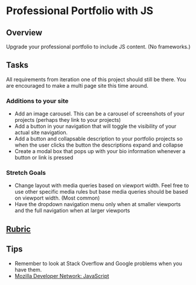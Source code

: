 # Professional Portfolio with JS

## Overview

Upgrade your professional portfolio to include JS content. (No frameworks.)

## Tasks

All requirements from iteration one of this project should still be there. You are encouraged to make a multi page site this time around.

### Additions to your site

* Add an image carousel. This can be a carousel of screenshots of your projects (perhaps they link to your projects)
* Add a button in your navigation that will toggle the visibility of your actual site navigation.
* Add a button and collapsable description to your portfolio projects so when the user clicks the button the descriptions expand and collapse
* Create a modal box that pops up with your bio information whenever a button or link is pressed

### Stretch Goals

* Change layout with media queries based on viewport width. Feel free to use other specific media rules but base media queries should be based on viewport width. (Most common)
* Have the dropdown navigation menu only when at smaller viewports and the full navigation when at larger viewports

## [Rubric](https://wecancodeit.github.io/java-exercises/js-professional-portfolio/rubric.html)

## Tips

* Remember to look at Stack Overflow and Google problems when you have them.
* [Mozilla Developer Network: JavaScript](https://developer.mozilla.org/en-US/docs/Web/javascript)
